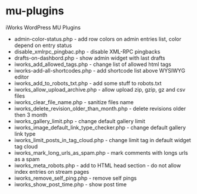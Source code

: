mu-plugins
==========

iWorks WordPress MU Plugins

* admin-color-status.php - add row colors on admin entries list, color depend on entry status
* disable_xmlrpc_pingbac.php - disable XML-RPC pingbacks
* drafts-on-dashbord.php - show admin widget with last drafts
* iworks_add_allowed_tags.php - change list of allowed html tags
* iworks-add-all-shortcodes.php - add shortcode list above WYSIWYG editor
* iworks_add_to_robots_txt.php - add some stuff to robots.txt
* iworks_allow_upload_archive.php - allow upload zip, gzip, gz and csv files
* iworks_clear_file_name.php - sanitize files name
* iworks_delete_revision_older_than_month.php - delete revisions older then 3 month
* iworks_gallery_limit.php - change default gallery limit
* iworks_image_default_link_type_checker.php - change default gallery link type
* iworks_limit_posts_in_tag_cloud.php - change limit tag in default widget tag cloud
* iworks_mark_long_urls_as_spam.php - mark comments with longs urls as a spam
* iworks_meta_robots.php - add to HTML head section - do not allow index entries on stream pages
* iworks_remove_self_ping.php - remove self pings
* iworks_show_post_time.php - show post time

